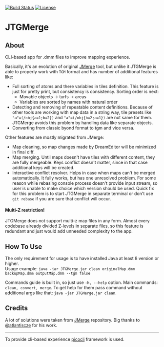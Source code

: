 [![Build Status](https://travis-ci.org/SpaiR/JTGMerge.svg?branch=master)](https://travis-ci.org/SpaiR/JTGMerge)
[![License](http://img.shields.io/badge/license-MIT-blue.svg)](http://www.opensource.org/licenses/MIT)

# JTGMerge

## About

CLI-based app for .dmm files to improve mapping experience.

Basically, it's an evolution of original [JMerge](https://github.com/Baystation12/JMerge) tool,
but unlike it JTGMerge is able to properly work with `TGM` format and has number of additional features like:

- Full sorting of atoms and there variables in tiles definition. This feature is just for pretty print,
  but consistency is consistency. Sorting order is next:
    * Movable objects -> turfs -> areas
    * Variables are sorted by names with natural order
- Detecting and removing of repeatable content definitions. Because of other tools are working with map data
  in a string way, tile presets like `"a"=(/obj{a=1;b=2})` and `"a"=(/obj{b=2;a=1})` are not same for them.
  JTGMerge avoids this problem by handling data like separate objects.
- Converting from classic byond format to tgm and vice versa.  

Other features are mostly migrated from JMerge:
- Map cleaning, so map changes made by DreamEditor will be minimized in final diff.
- Map merging. Until maps doesn't have tiles with different content, they are fully mergeable. Keys conflict doesn't matter, since in that case additional keys will be created.
- Interactive conflict resolver. Helps in case when maps can't be merged automatically. It fully works, but has one unresolved problem.
  For some reason while rebasing console process doesn't provide input stream, so user is unable to make choice which version should be used.
  Quick fix for this problem is to start JTGMerge in separate terminal or don't use `git rebase` if you are sure that conflict will occur.
  
#### Multi-Z restriction!

JTGMerge does not support multi-z map files in any form. Almost every codebase already divided Z-levels in separate files,
so this feature is redundant and just would add unneeded complexity to the app.

## How To Use

The only requirement for usage is to have installed Java at least 8 version or higher.<br>
Usage example: `java -jar JTGMerge.jar clean originalMap.dmm backupMap.dmm outputMap.dmm --tgm false`

Commands guide is built in, so just use `-h, --help` option.
Main commands: `clean, convert, merge`. To get help for them pass command without additional args like that: `java -jar JTGMerge.jar clean`.

## Credits

A lot of solutions were taken from [JMerge](https://github.com/Baystation12/JMerge) repository. Big thanks to [@atlantiscze](https://github.com/atlantiscze) for his work.

<hr>

To provide cli-based experience [picocli](https://github.com/remkop/picocli) framework is used.
